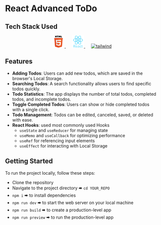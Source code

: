 # React Advanced ToDo

## Tech Stack Used
<p align="center">
  <a href="https://www.w3.org/html/" target="_blank" rel="noreferrer">
    <img src="https://raw.githubusercontent.com/devicons/devicon/master/icons/html5/html5-original-wordmark.svg" alt="html5" width="40" height="40"/>
  </a>
  &nbsp;&nbsp;&nbsp;&nbsp;
  <a href="https://reactjs.org/" target="_blank" rel="noreferrer">
    <img src="https://raw.githubusercontent.com/devicons/devicon/master/icons/react/react-original-wordmark.svg" alt="react" width="40" height="40"/>
  </a>
  &nbsp;&nbsp;&nbsp;&nbsp;
  <a href="https://tailwindcss.com/" target="_blank" rel="noreferrer">
    <img src="https://www.vectorlogo.zone/logos/tailwindcss/tailwindcss-icon.svg" alt="tailwind" width="40" height="40"/>
  </a>
</p>

## Features
- **Adding Todos**: Users can add new todos, which are saved in the browser's Local Storage.
- **Searching Todos**: A search functionality allows users to find specific todos quickly.
- **Todo Statistics**: The app displays the number of total todos, completed todos, and incomplete todos.
- **Toggle Completed Todos**: Users can show or hide completed todos with a single click.
- **Todo Management**: Todos can be edited, canceled, saved, or deleted with ease.
- **React Hooks**: used most commonly used Hooks
  - `useState` and `useReducer` for managing state
  - `useMemo` and `useCallback` for optimizing performance
  - `useRef` for referencing input elements
  - `useEffect` for interacting with Local Storage

## Getting Started
To run the project locally, follow these steps:
* Clone the repository
* Navigate to the project directory 🠮 ```cd YOUR_REPO```
* ```npm i``` 🠮 to install dependencies
* ```npm run dev``` 🠮 to start the web server on your local machine
* ```npm run build``` 🠮 to create a production-level app
* ```npm run preview``` 🠮 to run the production-level app


